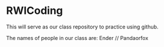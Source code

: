 # RWICoding
This will serve as our class repository to practice using github.

The names of people in our class are:
Ender // Pandaorfox
